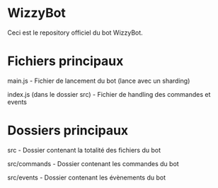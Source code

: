 # WizzyBot
Ceci est le repository officiel du bot WizzyBot. 
# Fichiers principaux
main.js - Fichier de lancement du bot (lance avec un sharding)

index.js (dans le dossier src) - Fichier de handling des commandes et events
# Dossiers principaux
src - Dossier contenant la totalité des fichiers du bot

src/commands - Dossier contenant les commandes du bot

src/events - Dossier contenant les évènements du bot
